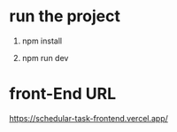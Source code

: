 # run the project

1. npm install

2. npm run dev

# front-End URL

https://schedular-task-frontend.vercel.app/
